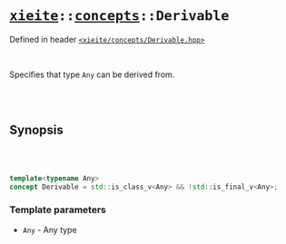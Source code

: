 # [`xieite`](../../README.md)`::`[`concepts`](../../docs/concepts.md)`::Derivable`
Defined in header [`<xieite/concepts/Derivable.hpp>`](../../include/xieite/concepts/Derivable.hpp)

<br/>

Specifies that type `Any` can be derived from.

<br/><br/>

## Synopsis

<br/><br/>

```cpp
template<typename Any>
concept Derivable = std::is_class_v<Any> && !std::is_final_v<Any>;
```
### Template parameters
- `Any` - Any type
